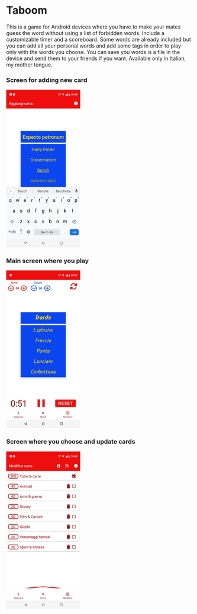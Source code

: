 # Taboom

This is a game for Android devices where you have to make your mates guess the word without using a list of forbidden words.
Include a customizable timer and a scoreboard. Some words are already included but you can add all your personal words and add some tags in order to play only with the words you choose. You can save you words is a file in the device and send them to your friends if you want.
Available only in Italian, my mother tongue.


### Screen for adding new card
<img src="https://github.com/DanieleScalco/Taboom/blob/master/Taboom%20add.jpeg?raw=true" width="200" />

### Main screen where you play
<img src="https://github.com/DanieleScalco/Taboom/blob/master/Taboom%20play.jpeg?raw=true" width="200" />

### Screen where you choose and update cards
<img src="https://github.com/DanieleScalco/Taboom/blob/master/Taboom%20update.jpeg?raw=true" width="200" />
